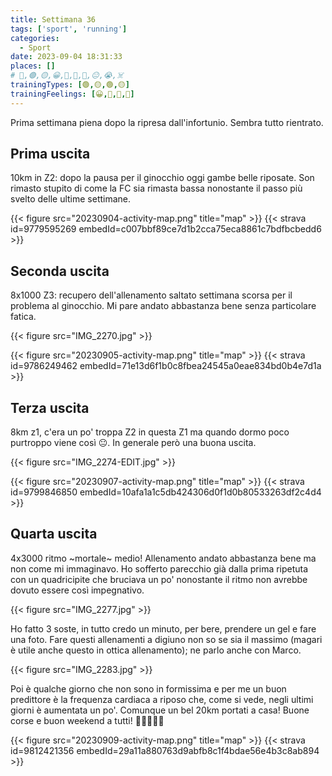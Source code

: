 ```yaml
---
title: Settimana 36
tags: ['sport', 'running']
categories:
  - Sport
date: 2023-09-04 18:31:33
places: []
# 🔴,🟢,🟡,😀,🙁,🫤,🙂,😐,😭,☠️
trainingTypes: [🟢,🟡,🟢,🟡]
trainingFeelings: [😀,🙂,🙂,🫤]
---
```

Prima settimana piena dopo la ripresa dall'infortunio. Sembra tutto rientrato.
<!--more--> 

## Prima uscita

10km in Z2: dopo la pausa per il ginocchio oggi gambe belle riposate. Son rimasto stupito di come la FC sia rimasta bassa nonostante il passo più svelto delle ultime settimane.

{{< figure src="20230904-activity-map.png" title="map" >}}
{{< strava id=9779595269 embedId=c007bbf89ce7d1b2cca75eca8861c7bdfbcbedd6 >}}

## Seconda uscita

8x1000 Z3: recupero dell'allenamento saltato settimana scorsa per il problema al ginocchio. Mi pare andato abbastanza bene senza particolare fatica.

{{< figure src="IMG_2270.jpg" >}}


{{< figure src="20230905-activity-map.png" title="map" >}}
{{< strava id=9786249462 embedId=71e13d6f1b0c8fbea24545a0eae834bd0b4e7d1a >}}

## Terza uscita

8km z1, c'era un po' troppa Z2 in questa Z1 ma quando dormo poco purtroppo viene così 😐.
In generale però una buona uscita.

{{< figure src="IMG_2274-EDIT.jpg" >}}

{{< figure src="20230907-activity-map.png" title="map" >}}
{{< strava id=9799846850 embedId=10afa1a1c5db424306d0f1d0b80533263df2c4d4 >}}

## Quarta uscita

4x3000 ritmo ~mortale~ medio!
Allenamento andato abbastanza bene ma non come mi immaginavo. Ho sofferto parecchio già dalla prima ripetuta con un quadricipite che bruciava un po' nonostante il ritmo non avrebbe dovuto essere così impegnativo.

{{< figure src="IMG_2277.jpg" >}}

Ho fatto 3 soste, in tutto credo un minuto, per bere, prendere un gel e fare una foto.
Fare questi allenamenti a digiuno non so se sia il massimo (magari è utile anche questo in ottica allenamento); ne parlo anche con Marco.

{{< figure src="IMG_2283.jpg" >}}

Poi è qualche giorno che non sono in formissima e per me un buon predittore è la frequenza cardiaca a riposo che, come si vede, negli ultimi giorni è aumentata un po'.
Comunque un bel 20km portati a casa!
Buone corse e buon weekend a tutti! 🏃🏻‍♂️💪🏻

{{< figure src="20230909-activity-map.png" title="map" >}}
{{< strava id=9812421356 embedId=29a11a880763d9abfb8c1f4bdae56e4b3c8ab894 >}}
